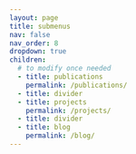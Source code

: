 ```yaml
---
layout: page
title: submenus
nav: false
nav_order: 8
dropdown: true
children:
  # to modify once needed
  - title: publications
    permalink: /publications/
  - title: divider
  - title: projects
    permalink: /projects/
  - title: divider
  - title: blog
    permalink: /blog/
---
```

